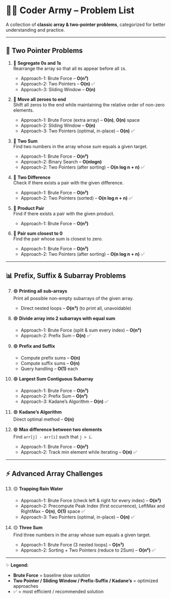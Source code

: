 # 🧑‍💻 Coder Army – Problem List  

A collection of **classic array & two-pointer problems**, categorized for better understanding and practice.  

---

## 🚀 Two Pointer Problems  

1. 🔵 **Segregate 0s and 1s**  
   Rearrange the array so that all `0`s appear before all `1`s.  
   - Approach-1: Brute Force – **O(n²)**  
   - Approach-2: Two Pointers – **O(n)** ✅  
   - Approach-3: Sliding Window – **O(n)**  

2. 🔵 **Move all zeroes to end**  
   Shift all zeros to the end while maintaining the relative order of non-zero elements.  
   - Approach-1: Brute Force (extra array) – **O(n)**, **O(n)** space  
   - Approach-2: Sliding Window – **O(n)**  
   - Approach-3: Two Pointers (optimal, in-place) – **O(n)** ✅  

3. 🔵 **Two Sum**  
   Find two numbers in the array whose sum equals a given target.  
   - Approach-1: Brute Force – **O(n²)**
   - Approach-2: Binary Search – **O(nlogn)**  
   - Approach-2: Two Pointers (after sorting) – **O(n log n + n)** ✅  

4. 🔵 **Two Difference**  
   Check if there exists a pair with the given difference.  
   - Approach-1: Brute Force – **O(n²)**  
   - Approach-2: Two Pointers (sorted) – **O(n log n + n)** ✅  

5. 🔵 **Product Pair**  
   Find if there exists a pair with the given product.  
   - Approach-1: Brute Force – **O(n²)**  

6. 🔵 **Pair sum closest to 0**  
   Find the pair whose sum is closest to zero.  
   - Approach-1: Brute Force – **O(n²)**  
   - Approach-2: Two Pointers (after sorting) – **O(n log n + n)** ✅  

---

## 📊 Prefix, Suffix & Subarray Problems  

7. 🟢 **Printing all sub-arrays**  
   Print all possible non-empty subarrays of the given array.  
   - Direct nested loops – **O(n³)** (to print all, unavoidable)  

8. 🟢 **Divide array into 2 subarrays with equal sum**  
   - Approach-1: Brute Force (split & sum every index) – **O(n²)**  
   - Approach-2: Prefix Sum – **O(n)** ✅  

9. 🟢 **Prefix and Suffix**  
   - Compute prefix sums – **O(n)**  
   - Compute suffix sums – **O(n)**  
   - Query handling – **O(1)** each  

10. 🟢 **Largest Sum Contiguous Subarray**  
    - Approach-1: Brute Force – **O(n³)**  
    - Approach-2: Prefix Sum – **O(n²)**  
    - Approach-3: Kadane’s Algorithm – **O(n)** ✅  

11. 🟢 **Kadane’s Algorithm**  
    Direct optimal method – **O(n)**  

12. 🟢 **Max difference between two elements**  
    Find `arr[j] - arr[i]` such that `j > i`.  
    - Approach-1: Brute Force – **O(n²)**  
    - Approach-2: Track min element while iterating – **O(n)** ✅  

---

## ⚡ Advanced Array Challenges  

13. 🟡 **Trapping Rain Water**  
    - Approach-1: Brute Force (check left & right for every index) – **O(n²)**  
    - Approach-2: Precompute Peak Index (first occurrence), LeftMax and RightMax – **O(n)**, **O(1)** space  ✅ 
    - Approach-3: Two Pointers (optimal, in-place) – **O(n)** ✅  

14. 🟡 **Three Sum**  
    Find three numbers in the array whose sum equals a given target.  
    - Approach-1: Brute Force (3 nested loops) – **O(n³)**  
    - Approach-2: Sorting + Two Pointers (reduce to 2Sum) – **O(n²)** ✅  

---

✨ **Legend:**  
- **Brute Force** = baseline slow solution  
- **Two Pointer / Sliding Window / Prefix-Suffix / Kadane’s** = optimized approaches  
- ✅ = most efficient / recommended solution  
